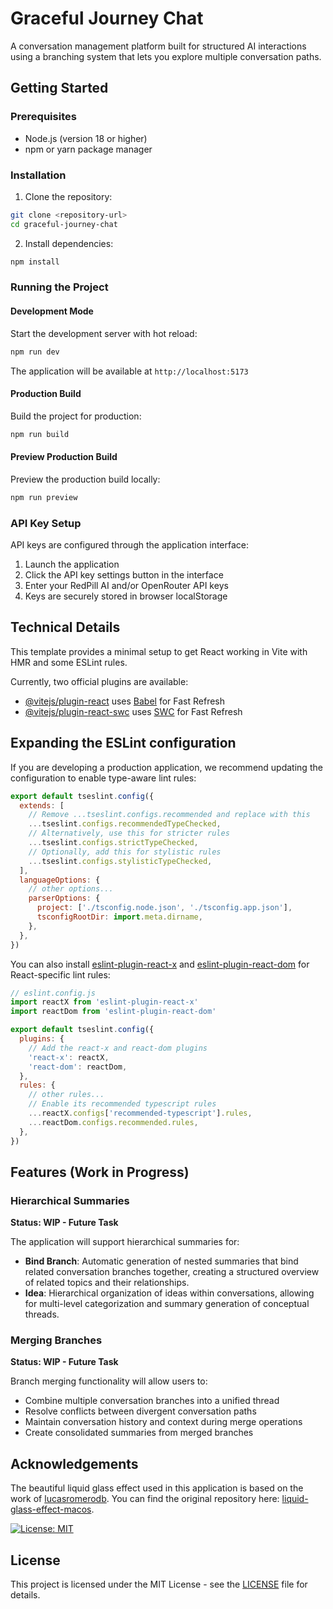 # Graceful Journey Chat

A conversation management platform built for structured AI interactions using a branching system that lets you explore multiple conversation paths.

## Getting Started

### Prerequisites

- Node.js (version 18 or higher)
- npm or yarn package manager

### Installation

1. Clone the repository:
```bash
git clone <repository-url>
cd graceful-journey-chat
```

2. Install dependencies:
```bash
npm install
```

### Running the Project

#### Development Mode
Start the development server with hot reload:
```bash
npm run dev
```
The application will be available at `http://localhost:5173`

#### Production Build
Build the project for production:
```bash
npm run build
```

#### Preview Production Build
Preview the production build locally:
```bash
npm run preview
```

### API Key Setup

API keys are configured through the application interface:
1. Launch the application
2. Click the API key settings button in the interface
3. Enter your RedPill AI and/or OpenRouter API keys
4. Keys are securely stored in browser localStorage

## Technical Details

This template provides a minimal setup to get React working in Vite with HMR and some ESLint rules.

Currently, two official plugins are available:

- [@vitejs/plugin-react](https://github.com/vitejs/vite-plugin-react/blob/main/packages/plugin-react) uses [Babel](https://babeljs.io/) for Fast Refresh
- [@vitejs/plugin-react-swc](https://github.com/vitejs/vite-plugin-react/blob/main/packages/plugin-react-swc) uses [SWC](https://swc.rs/) for Fast Refresh

## Expanding the ESLint configuration

If you are developing a production application, we recommend updating the configuration to enable type-aware lint rules:

```js
export default tseslint.config({
  extends: [
    // Remove ...tseslint.configs.recommended and replace with this
    ...tseslint.configs.recommendedTypeChecked,
    // Alternatively, use this for stricter rules
    ...tseslint.configs.strictTypeChecked,
    // Optionally, add this for stylistic rules
    ...tseslint.configs.stylisticTypeChecked,
  ],
  languageOptions: {
    // other options...
    parserOptions: {
      project: ['./tsconfig.node.json', './tsconfig.app.json'],
      tsconfigRootDir: import.meta.dirname,
    },
  },
})
```

You can also install [eslint-plugin-react-x](https://github.com/Rel1cx/eslint-react/tree/main/packages/plugins/eslint-plugin-react-x) and [eslint-plugin-react-dom](https://github.com/Rel1cx/eslint-react/tree/main/packages/plugins/eslint-plugin-react-dom) for React-specific lint rules:

```js
// eslint.config.js
import reactX from 'eslint-plugin-react-x'
import reactDom from 'eslint-plugin-react-dom'

export default tseslint.config({
  plugins: {
    // Add the react-x and react-dom plugins
    'react-x': reactX,
    'react-dom': reactDom,
  },
  rules: {
    // other rules...
    // Enable its recommended typescript rules
    ...reactX.configs['recommended-typescript'].rules,
    ...reactDom.configs.recommended.rules,
  },
})
```

## Features (Work in Progress)

### Hierarchical Summaries

**Status: WIP - Future Task**

The application will support hierarchical summaries for:
- **Bind Branch**: Automatic generation of nested summaries that bind related conversation branches together, creating a structured overview of related topics and their relationships.
- **Idea**: Hierarchical organization of ideas within conversations, allowing for multi-level categorization and summary generation of conceptual threads.

### Merging Branches

**Status: WIP - Future Task**

Branch merging functionality will allow users to:
- Combine multiple conversation branches into a unified thread
- Resolve conflicts between divergent conversation paths
- Maintain conversation history and context during merge operations
- Create consolidated summaries from merged branches

## Acknowledgements

The beautiful liquid glass effect used in this application is based on the work of [lucasromerodb](https://github.com/lucasromerodb). You can find the original repository here: [liquid-glass-effect-macos](https://github.com/lucasromerodb/liquid-glass-effect-macos).

[![License: MIT](https://img.shields.io/badge/License-MIT-yellow.svg)](https://opensource.org/licenses/MIT)
## License
This project is licensed under the MIT License - see the [LICENSE](LICENSE) file for details.

